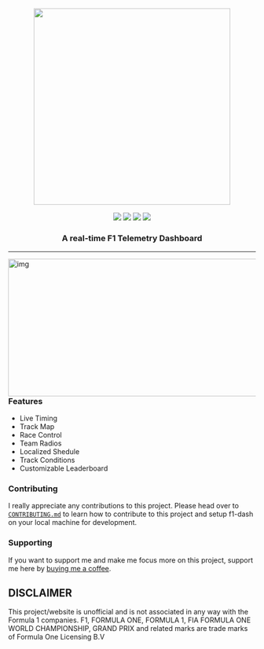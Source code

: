 <h3 align="center"><a href="https://f1-dash.com"><img src="./dash/public/tag-logo.png" width="400px"></a></h3>
<p align="center">
   <a href="https://github.com/slowlydev/f1-dash/releases/latest"><img src="https://img.shields.io/github/release/slowlydev/f1-dash/all.svg?colorB=3fba11?label=Version"></a>
   <a href="https://discord.gg/unJwu66NuB"><img src="https://img.shields.io/discord/1226563654359580692?label=Chat&logo=discord&logoColor=discord"></a>
   <a href="https://slowly.dev"><img src="https://img.shields.io/badge/My_Portfolio-my_work?logo=data%3Aimage%2Fsvg%2Bxml%3Bbase64%2CPHN2ZyB4bWxucz0iaHR0cDovL3d3dy53My5vcmcvMjAwMC9zdmciIHdpZHRoPSIyNCIgaGVpZ2h0PSIyNCIgdmlld0JveD0iMCAwIDI0IDI0IiBmaWxsPSJub25lIiBzdHJva2U9IndoaXRlIiBzdHJva2Utd2lkdGg9IjIiIHN0cm9rZS1saW5lY2FwPSJyb3VuZCIgc3Ryb2tlLWxpbmVqb2luPSJyb3VuZCIgY2xhc3M9ImZlYXRoZXIgZmVhdGhlci1ib29rIj48cGF0aCBkPSJNNCAxOS41QTIuNSAyLjUgMCAwIDEgNi41IDE3SDIwIj48L3BhdGg%2BPHBhdGggZD0iTTYuNSAySDIwdjIwSDYuNUEyLjUgMi41IDAgMCAxIDQgMTkuNXYtMTVBMi41IDIuNSAwIDAgMSA2LjUgMnoiPjwvcGF0aD48L3N2Zz4%3D"></a>
   <a href="https://buymeacoffee.com/slowlydev"><img src="https://img.shields.io/badge/Buy%20Me%20a%20Coffee-3fba11?&logo=buy-me-a-coffee&logoColor=white"></a>
</p>

<h3 align="center">
  A real-time F1 Telemetry Dashboard
</h3>

---

<img src="https://github.com/user-attachments/assets/b13a7b33-bd38-4ef2-8930-9f5f75002ec6" alt="img" align="right" width="566px" height="280px" border-radius="200px">  


### Features
- Live Timing
- Track Map
- Race Control
- Team Radios
- Localized Shedule
- Track Conditions
- Customizable Leaderboard

### Contributing

I really appreciate any contributions to this project. Please head over to [`CONTRIBUTING.md`](CONTRIBUTING.md) to learn how to contribute to this project and setup f1-dash on your local machine for development.

### Supporting

If you want to support me and make me focus more on this project, support me here by [buying me a coffee](https://www.buymeacoffee.com/slowlydev).

## DISCLAIMER

This project/website is unofficial and is not associated in any way with the Formula 1 companies. F1, FORMULA ONE, FORMULA 1, FIA FORMULA ONE WORLD CHAMPIONSHIP, GRAND PRIX and related marks are trade marks of Formula One Licensing B.V
